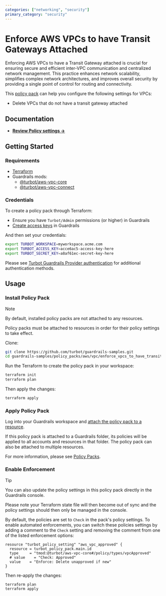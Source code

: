 ```yaml
---
categories: ["networking", "security"]
primary_category: "security"
---
```


# Enforce AWS VPCs to have Transit Gateways Attached

Enforcing AWS VPCs to have a Transit Gateway attached is crucial for ensuring secure and efficient inter-VPC communication and centralized network management. This practice enhances network scalability, simplifies complex network architectures, and improves overall security by providing a single point of control for routing and connectivity.

This [policy pack](https://turbot.com/guardrails/docs/concepts/resources/policy-packs) can help you configure the following settings for VPCs:

- Delete VPCs that do not have a transit gateway attached

## Documentation

- **[Review Policy settings →](https://hub-guardrails-turbot-com-git-development-turbot.vercel.app/policy-packs/enforce_vpcs_to_have_transit_gateways_attached/settings)**

## Getting Started

### Requirements

- [Terraform](https://developer.hashicorp.com/terraform/install)
- Guardrails mods:
  - [@turbot/aws-vpc-core](https://hub-guardrails-turbot-com-git-development-turbot.vercel.app/mods/aws/mods/aws-vpc-core)
  - [@turbot/aws-vpc-connect](https://hub-guardrails-turbot-com-git-development-turbot.vercel.app/mods/aws/mods/aws-vpc-connect)

### Credentials

To create a policy pack through Terraform:

- Ensure you have `Turbot/Admin` permissions (or higher) in Guardrails
- [Create access keys](https://turbot.com/guardrails/docs/guides/iam/access-keys#generate-a-new-guardrails-api-access-key) in Guardrails

And then set your credentials:

```sh
export TURBOT_WORKSPACE=myworkspace.acme.com
export TURBOT_ACCESS_KEY=acce6ac5-access-key-here
export TURBOT_SECRET_KEY=a8af61ec-secret-key-here
```

Please see [Turbot Guardrails Provider authentication](https://registry.terraform.io/providers/turbot/turbot/latest/docs#authentication) for additional authentication methods.

## Usage

### Install Policy Pack

> [!NOTE]
> By default, installed policy packs are not attached to any resources.
>
> Policy packs must be attached to resources in order for their policy settings to take effect.

Clone:

```sh
git clone https://github.com/turbot/guardrails-samples.git
cd guardrails-samples/policy_packs/aws/vpc/enforce_vpcs_to_have_transit_gateways_attached
```

Run the Terraform to create the policy pack in your workspace:

```sh
terraform init
terraform plan
```

Then apply the changes:

```sh
terraform apply
```

### Apply Policy Pack

Log into your Guardrails workspace and [attach the policy pack to a resource](https://turbot.com/guardrails/docs/guides/policy-packs#attach-a-policy-pack-to-a-resource).

If this policy pack is attached to a Guardrails folder, its policies will be applied to all accounts and resources in that folder. The policy pack can also be attached to multiple resources.

For more information, please see [Policy Packs](https://turbot.com/guardrails/docs/concepts/resources/policy-packs).

### Enable Enforcement

> [!TIP]
> You can also update the policy settings in this policy pack directly in the Guardrails console.
>
> Please note your Terraform state file will then become out of sync and the policy settings should then only be managed in the console.

By default, the policies are set to `Check` in the pack's policy settings. To enable automated enforcements, you can switch these policies settings by adding a comment to the `Check` setting and removing the comment from one of the listed enforcement options:

```hcl
resource "turbot_policy_setting" "aws_vpc_approved" {
  resource = turbot_policy_pack.main.id
  type     = "tmod:@turbot/aws-vpc-core#/policy/types/vpcApproved"
  # value    = "Check: Approved"
  value    = "Enforce: Delete unapproved if new"
}
```

Then re-apply the changes:

```sh
terraform plan
terraform apply
```
